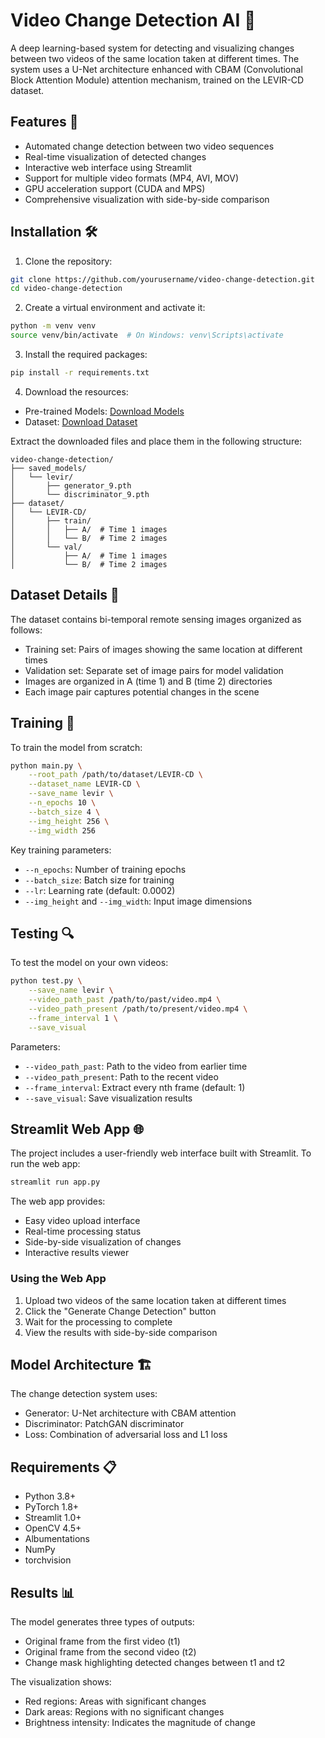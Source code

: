 # Video Change Detection AI 🎥

A deep learning-based system for detecting and visualizing changes between two videos of the same location taken at different times. The system uses a U-Net architecture enhanced with CBAM (Convolutional Block Attention Module) attention mechanism, trained on the LEVIR-CD dataset.

## Features 🌟

- Automated change detection between two video sequences
- Real-time visualization of detected changes
- Interactive web interface using Streamlit
- Support for multiple video formats (MP4, AVI, MOV)
- GPU acceleration support (CUDA and MPS)
- Comprehensive visualization with side-by-side comparison

## Installation 🛠️

1. Clone the repository:
```bash
git clone https://github.com/yourusername/video-change-detection.git
cd video-change-detection
```

2. Create a virtual environment and activate it:
```bash
python -m venv venv
source venv/bin/activate  # On Windows: venv\Scripts\activate
```

3. Install the required packages:
```bash
pip install -r requirements.txt
```

4. Download the resources:

- Pre-trained Models: [Download Models](https://drive.google.com/drive/folders/1GrBMsXJI27gabJS3hnWDA72aY_nKHFKR?usp=sharing)
- Dataset: [Download Dataset](https://drive.google.com/drive/folders/1IfhV4kgIRp1UmFAPQaWRYZ38VTo3Gg8E?usp=sharing)

Extract the downloaded files and place them in the following structure:
```
video-change-detection/
├── saved_models/
│   └── levir/
│       ├── generator_9.pth
│       └── discriminator_9.pth
├── dataset/
│   └── LEVIR-CD/
│       ├── train/
│       │   ├── A/  # Time 1 images
│       │   └── B/  # Time 2 images
│       └── val/
│           ├── A/  # Time 1 images
│           └── B/  # Time 2 images
```

## Dataset Details 📁

The dataset contains bi-temporal remote sensing images organized as follows:
- Training set: Pairs of images showing the same location at different times
- Validation set: Separate set of image pairs for model validation
- Images are organized in A (time 1) and B (time 2) directories
- Each image pair captures potential changes in the scene

## Training 🚂

To train the model from scratch:

```bash
python main.py \
    --root_path /path/to/dataset/LEVIR-CD \
    --dataset_name LEVIR-CD \
    --save_name levir \
    --n_epochs 10 \
    --batch_size 4 \
    --img_height 256 \
    --img_width 256
```

Key training parameters:
- `--n_epochs`: Number of training epochs
- `--batch_size`: Batch size for training
- `--lr`: Learning rate (default: 0.0002)
- `--img_height` and `--img_width`: Input image dimensions

## Testing 🔍

To test the model on your own videos:

```bash
python test.py \
    --save_name levir \
    --video_path_past /path/to/past/video.mp4 \
    --video_path_present /path/to/present/video.mp4 \
    --frame_interval 1 \
    --save_visual
```

Parameters:
- `--video_path_past`: Path to the video from earlier time
- `--video_path_present`: Path to the recent video
- `--frame_interval`: Extract every nth frame (default: 1)
- `--save_visual`: Save visualization results

## Streamlit Web App 🌐

The project includes a user-friendly web interface built with Streamlit. To run the web app:

```bash
streamlit run app.py
```

The web app provides:
- Easy video upload interface
- Real-time processing status
- Side-by-side visualization of changes
- Interactive results viewer

### Using the Web App

1. Upload two videos of the same location taken at different times
2. Click the "Generate Change Detection" button
3. Wait for the processing to complete
4. View the results with side-by-side comparison

## Model Architecture 🏗️

The change detection system uses:
- Generator: U-Net architecture with CBAM attention
- Discriminator: PatchGAN discriminator
- Loss: Combination of adversarial loss and L1 loss

## Requirements 📋

- Python 3.8+
- PyTorch 1.8+
- Streamlit 1.0+
- OpenCV 4.5+
- Albumentations
- NumPy
- torchvision

## Results 📊

The model generates three types of outputs:
- Original frame from the first video (t1)
- Original frame from the second video (t2)
- Change mask highlighting detected changes between t1 and t2

The visualization shows:
- Red regions: Areas with significant changes
- Dark areas: Regions with no significant changes
- Brightness intensity: Indicates the magnitude of change

